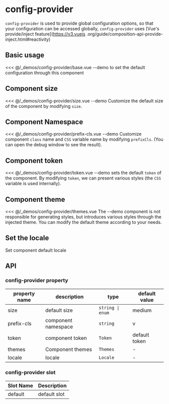 # config-provider

`config-provider` is used to provide global configuration options, so that your configuration can be accessed globally, `config-provider` uses [Vue's provide/inject feature](https://v3.vuejs .org/guide/composition-api-provide-inject.html#reactivity)

## Basic usage

<<< @/_demos/config-provider/base.vue
--demo to set the default configuration through this component

## Component size

<<< @/_demos/config-provider/size.vue
--demo Customize the default size of the component by modifying `size`.
## Component Namespace

<<< @/_demos/config-provider/prefix-cls.vue
--demo Customize component `class` name and `CSS` variable name by modifying `prefixCls`. (You can open the debug window to see the result).

## Component token

<<< @/_demos/config-provider/token.vue
--demo sets the default `token` of the component. By modifying `token`, we can present various styles (the `CSS` variable is used internally).

## Component theme

<<< @/_demos/config-provider/themes.vue
The --demo component is not responsible for generating styles, but introduces various styles through the injected theme. You can modify the default theme according to your needs.
## Set the locale

Set component default locale

## API

### config-provider property

property name | description | type | default value |
| ----- | ------- | --------- | ----- |
| size | default size | `string \| enum` | medium
| prefix-cls | component namespace | `string` | v
| token | component token | `Token` | default token
| themes | Component themes | `Themes` | -
| locale | locale | `Locale` | -

### config-provider slot

| Slot Name | Description |
| :----- | :------- |
| default | default slot |